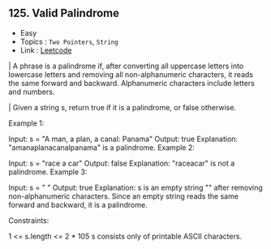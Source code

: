## 125. Valid Palindrome

- Easy
- Topics  : `Two Pointers`, `String`
- Link    : [Leetcode](https://leetcode.com/problems/valid-palindrome)

| A phrase is a palindrome if, after converting all uppercase letters into lowercase letters and removing all non-alphanumeric characters, it reads the same forward and backward. Alphanumeric characters include letters and numbers.

| Given a string s, return true if it is a palindrome, or false otherwise.



Example 1:

Input: s = "A man, a plan, a canal: Panama"
Output: true
Explanation: "amanaplanacanalpanama" is a palindrome.
Example 2:

Input: s = "race a car"
Output: false
Explanation: "raceacar" is not a palindrome.
Example 3:

Input: s = " "
Output: true
Explanation: s is an empty string "" after removing non-alphanumeric characters.
Since an empty string reads the same forward and backward, it is a palindrome.


Constraints:

1 <= s.length <= 2 * 105
s consists only of printable ASCII characters.